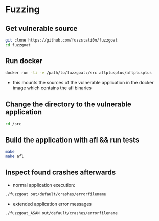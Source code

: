 # Fuzzing

## Get vulnerable source

```bash
git clone https://github.com/fuzzstati0n/fuzzgoat
cd fuzzgoat
```

## Run docker 

```bash
docker run -ti -v /path/to/fuzzgoat:/src aflplusplus/aflplusplus
```
- this mounts the sources of the vulnerable application in the docker image which contains the afl binaries

## Change the directory to the vulnerable application

```bash
cd /src
```

## Build the application with afl && run tests

```bash
make 
make afl
```

## Inspect found crashes afterwards

- normal application execution:
```bash
./fuzzgoat out/default/crashes/errorfilename
```

- extended application error messages
```bash
./fuzzgoat_ASAN out/default/crashes/errorfilename
```

